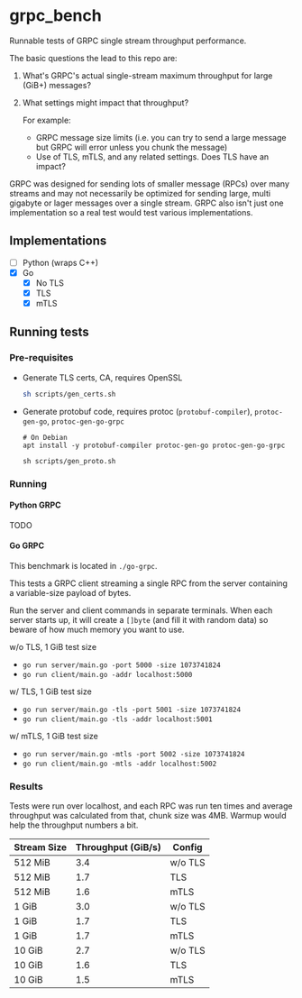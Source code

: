 # grpc_bench

Runnable tests of GRPC single stream throughput performance.

The basic questions the lead to this repo are:

1. What's GRPC's actual single-stream maximum throughput for large (GiB+) messages?
2. What settings might impact that throughput?

    For example:

    - GRPC message size limits (i.e. you can try to send a large message but GRPC will error unless you chunk the message)
    - Use of TLS, mTLS, and any related settings. Does TLS have an impact?

GRPC was designed for sending lots of smaller message (RPCs) over many streams and may not necessarily be optimized for sending large, multi gigabyte or lager messages over a single stream.
GRPC also isn't just one implementation so a real test would test various implementations.

## Implementations

- [ ] Python (wraps C++)
- [x] Go
    - [x] No TLS
    - [x] TLS
    - [x] mTLS

## Running tests

### Pre-requisites

- Generate TLS certs, CA, requires OpenSSL

    ```sh
    sh scripts/gen_certs.sh
    ```
- Generate protobuf code, requires protoc (`protobuf-compiler`), `protoc-gen-go`, `protoc-gen-go-grpc`

    ```
    # On Debian
    apt install -y protobuf-compiler protoc-gen-go protoc-gen-go-grpc

    sh scripts/gen_proto.sh
    ```

### Running

#### Python GRPC

TODO

#### Go GRPC

This benchmark is located in `./go-grpc`.

This tests a GRPC client streaming a single RPC from the server containing a variable-size payload of bytes.

Run the server and client commands in separate terminals. When each server starts up, it will create a `[]byte` (and fill it with random data) so beware of how much memory you want to use.

w/o TLS, 1 GiB test size

- `go run server/main.go -port 5000 -size 1073741824`
- `go run client/main.go -addr localhost:5000`

w/ TLS, 1 GiB test size

- `go run server/main.go -tls -port 5001 -size 1073741824`
- `go run client/main.go -tls -addr localhost:5001`

w/ mTLS, 1 GiB test size

- `go run server/main.go -mtls -port 5002 -size 1073741824`
- `go run client/main.go -mtls -addr localhost:5002`

### Results

Tests were run over localhost, and each RPC was run ten times and average throughput was calculated from that, chunk size was 4MB. Warmup would help the throughput numbers a bit.

| Stream Size | Throughput (GiB/s) | Config  |
|-------------|--------------------|---------|
| 512 MiB     | 3.4                | w/o TLS |
| 512 MiB     | 1.7                | TLS     |
| 512 MiB     | 1.6                | mTLS    |
| 1 GiB       | 3.0                | w/o TLS |
| 1 GiB       | 1.7                | TLS     |
| 1 GiB       | 1.7                | mTLS    |
| 10 GiB      | 2.7                | w/o TLS |
| 10 GiB      | 1.6                | TLS     |
| 10 GiB      | 1.5                | mTLS    |
